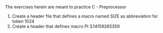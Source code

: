 The exercises herein are meant to practice C - Preprocessor
1. Create a header file that defines a macro named SIZE as abbreviation for token 1024
2. Create a header that defines macro PI 3.14159265359
